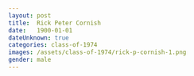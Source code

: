 ```yaml
---
layout: post
title:  Rick Peter Cornish
date:   1900-01-01
dateUnknown: true
categories: class-of-1974
images: /assets/class-of-1974/rick-p-cornish-1.png
gender: male
---
```

